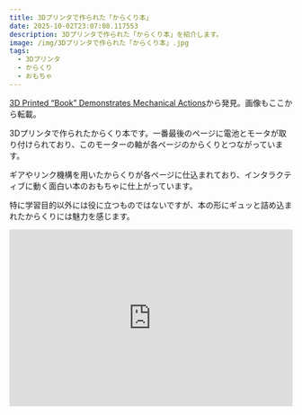 ```yaml
---
title: 3Dプリンタで作られた「からくり本」
date: 2025-10-02T23:07:08.117553
description: 3Dプリンタで作られた「からくり本」を紹介します。
image: /img/3Dプリンタで作られた「からくり本」.jpg
tags:
  - 3Dプリンタ
  - からくり
  - おもちゃ
---
```

[3D Printed “Book” Demonstrates Mechanical Actions](https://hackaday.com/2025/09/24/3d-printed-book-demonstrates-mechanical-actions/)から発見。画像もここから転載。

3Dプリンタで作られたからくり本です。一番最後のページに電池とモータが取り付けられており、このモーターの軸が各ページのからくりとつながっています。

ギアやリンク機構を用いたからくりが各ページに仕込まれており、インタラクティブに動く面白い本のおもちゃに仕上がっています。

特に学習目的以外には役に立つものではないですが、本の形にギュッと詰め込まれたからくりには魅力を感じます。


<iframe width="100%" height="315" src="https://www.youtube.com/embed/RgPqE28IUkw" title="YouTube video player" frameborder="0" allow="accelerometer; autoplay; clipboard-write; encrypted-media; gyroscope; picture-in-picture" allowfullscreen></iframe>



